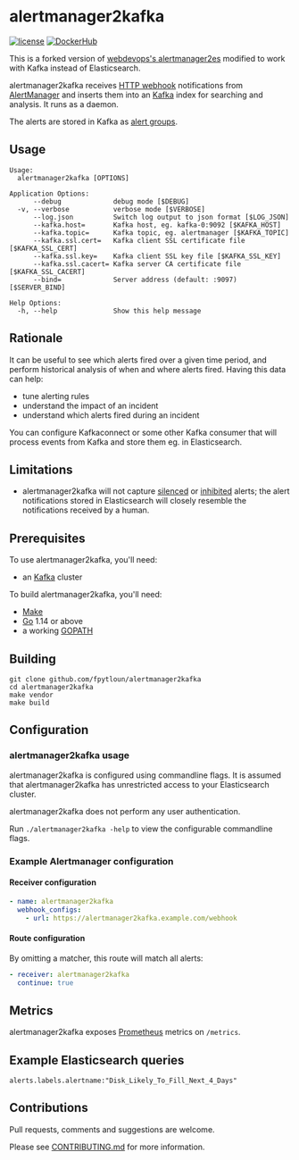 # alertmanager2kafka

[![license](https://img.shields.io/github/license/webdevops/alertmanager2kafka.svg)](https://github.com/fpytloun/alertmanager2kafka/blob/master/LICENSE)
[![DockerHub](https://img.shields.io/badge/DockerHub-webdevops%2Falertmanager2kafka-blue)](https://hub.docker.com/r/fpytloun/alertmanager2kafka/)

This is a forked version of [webdevops's
alertmanager2es](https://github.com/webdevops/alertmanager2es) modified to
work with Kafka instead of Elasticsearch.

alertmanager2kafka receives [HTTP webhook][] notifications from [AlertManager][]
and inserts them into an [Kafka][] index for searching and analysis. It
runs as a daemon.

The alerts are stored in Kafka as [alert groups][].

[alert groups]: https://prometheus.io/docs/alerting/alertmanager/#grouping
[AlertManager]: https://github.com/prometheus/alertmanager
[Kafka]: https://kafka.apache.org/
[HTTP webhook]: https://prometheus.io/docs/alerting/configuration/#webhook-receiver-<webhook_config>

## Usage

```
Usage:
  alertmanager2kafka [OPTIONS]

Application Options:
      --debug             debug mode [$DEBUG]
  -v, --verbose           verbose mode [$VERBOSE]
      --log.json          Switch log output to json format [$LOG_JSON]
      --kafka.host=       Kafka host, eg. kafka-0:9092 [$KAFKA_HOST]
      --kafka.topic=      Kafka topic, eg. alertmanager [$KAFKA_TOPIC]
      --kafka.ssl.cert=   Kafka client SSL certificate file [$KAFKA_SSL_CERT]
      --kafka.ssl.key=    Kafka client SSL key file [$KAFKA_SSL_KEY]
      --kafka.ssl.cacert= Kafka server CA certificate file [$KAFKA_SSL_CACERT]
      --bind=             Server address (default: :9097) [$SERVER_BIND]

Help Options:
  -h, --help              Show this help message

```


## Rationale

It can be useful to see which alerts fired over a given time period, and
perform historical analysis of when and where alerts fired. Having this data
can help:

- tune alerting rules
- understand the impact of an incident
- understand which alerts fired during an incident

You can configure Kafkaconnect or some other Kafka consumer that will process
events from Kafka and store them eg. in Elasticsearch.

## Limitations

- alertmanager2kafka will not capture [silenced][] or [inhibited][] alerts; the alert
  notifications stored in Elasticsearch will closely resemble the notifications
  received by a human.

[silenced]: https://prometheus.io/docs/alerting/alertmanager/#silences
[inhibited]: https://prometheus.io/docs/alerting/alertmanager/#inhibition

## Prerequisites

To use alertmanager2kafka, you'll need:

- an [Kafka][] cluster

To build alertmanager2kafka, you'll need:

- [Make][]
- [Go][] 1.14 or above
- a working [GOPATH][]

[Make]: https://www.gnu.org/software/make/
[Go]: https://golang.org/dl/
[GOPATH]: https://golang.org/cmd/go/#hdr-GOPATH_environment_variable

## Building

    git clone github.com/fpytloun/alertmanager2kafka
    cd alertmanager2kafka
    make vendor
    make build

## Configuration

### alertmanager2kafka usage

alertmanager2kafka is configured using commandline flags. It is assumed that
alertmanager2kafka has unrestricted access to your Elasticsearch cluster.

alertmanager2kafka does not perform any user authentication.

Run `./alertmanager2kafka -help` to view the configurable commandline flags.

### Example Alertmanager configuration

#### Receiver configuration

```yaml
- name: alertmanager2kafka
  webhook_configs:
    - url: https://alertmanager2kafka.example.com/webhook
```

#### Route configuration

By omitting a matcher, this route will match all alerts:

```yaml
- receiver: alertmanager2kafka
  continue: true
```

## Metrics

alertmanager2kafka exposes [Prometheus][] metrics on `/metrics`.

[Prometheus]: https://prometheus.io/

## Example Elasticsearch queries

    alerts.labels.alertname:"Disk_Likely_To_Fill_Next_4_Days"

## Contributions

Pull requests, comments and suggestions are welcome.

Please see [CONTRIBUTING.md](CONTRIBUTING.md) for more information.
